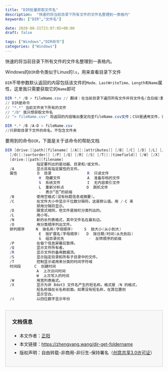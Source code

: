 ```yaml
---
title: "DIR批量获取文件名"
description:  "快速的将当前目录下所有文件的文件名整理到一表格内"
keywords: ["DIR","文件名"]

date: 2020-08-31T23:07:05+08:00
draft: false

tags: ["Windows","DIR命令"]
categories: ["Windows"]
---
```




快速的将当前目录下所有文件的文件名整理到一表格内。

<!--more-->

Windows的`DIR`命令类似于Linux的`ls`，用来查看目录下文件

`DIR`不带参数默认返回的内容包括该文件的`Mode、LastWriteTime、Length和Name`属性，这里我只需要获取它的`Name`即可

```powershell
DIR *.* /B > fileName.csv // 翻译：在当前目录下遍历所有文件并将文件名(含后缀)重定向至`fileName.csv`文件
// DIR是命令
// "*.*" 当前文件夹下所有的文件
// "/B" 我只想获取文件名
// "> fileName.csv" 将返回的内容输出重定向至fileName.csv文件；CSV是通用文件，记事本和Excel都可以打开
```
```powershell
DIR *.* /B /A-D > fileName.csv
//只获取目录下文件的命名，不包含文件夹
```

要用到的命令`DIR`，下面是关于该命令的帮助文档

```powershell
DIR [drive:][path][filename] [/A[[:]attributes]] [/B] [/C] [/D] [/L] [/N]
  [/O[[:]sortorder]] [/P] [/Q] [/R] [/S] [/T[[:]timefield]] [/W] [/X] [/4]
  [drive:][path][filename]
              指定要列出的驱动器、目录和/或文件。
  /A          显示具有指定属性的文件。
  属性         D  目录                R  只读文件
               H  隐藏文件            A  准备存档的文件
               S  系统文件            I  无内容索引文件
               L  重新分析点          O  脱机文件
               -  表示“否”的前缀
  /B          使用空格式(没有标题信息或摘要)。
  /C          在文件大小中显示千位数分隔符。这是默认值。用 /-C 来
              禁用分隔符显示。
  /D          跟宽式相同，但文件是按栏分类列出的。
  /L          用小写。
  /N          新的长列表格式，其中文件名在最右边。
  /O          用分类顺序列出文件。
  排列顺序     N  按名称(字母顺序)     S  按大小(从小到大)
               E  按扩展名(字母顺序)   D  按日期/时间(从先到后)
               G  组目录优先           -  反转顺序的前缀
  /P          在每个信息屏幕后暂停。
  /Q          显示文件所有者。
  /R          显示文件的备用数据流。
  /S          显示指定目录和所有子目录中的文件。
  /T          控制显示或用来分类的时间字符域
  时间段      C  创建时间
              A  上次访问时间
              W  上次写入的时间
  /W          用宽列表格式。
  /X          显示为非 8dot3 文件名产生的短名称。格式是 /N 的格式，
              短名称插在长名称前面。如果没有短名称，在其位置则
              显示空白。
  /4          以四位数字显示年份
```



<div style="margin-top:2em;padding:0 1.5em;border:1px solid #d3d3d3;background-color:#f7f7f7">
    <h3>文档信息</h3>
    <ul style="padding-bottom:1.5em;">
        <li style="padding-top:0.5em;">本文作者：<a href="https://zhengyang.wang/about" target="_blank">正阳</a></li>
        <li style="padding-top:0.5em;">本文链接：<a href="https://zhengyang.wang/dir-get-foldername/" target="_blank">https://zhengyang.wang/dir-get-foldername</a></li>
        <li style="padding-top:0.5em;">版权声明：自由转载-非商用-非衍生-保持署名（<a href="http://creativecommons.org/licenses/by-nc-nd/3.0/deed.zh" target="_blank">创意共享3.0许可证</a>）</li>
    </ul>
</div>